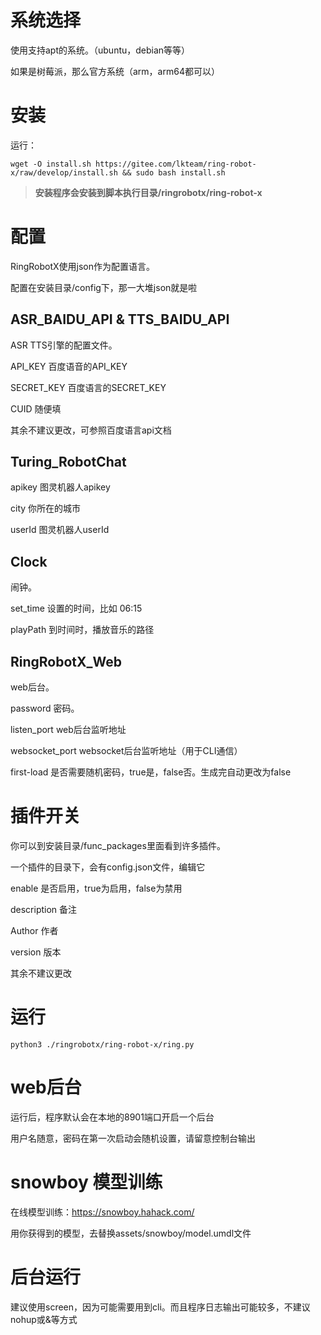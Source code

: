 # 系统选择

使用支持apt的系统。（ubuntu，debian等等）

如果是树莓派，那么官方系统（arm，arm64都可以）

# 安装

运行：
```shell
wget -O install.sh https://gitee.com/lkteam/ring-robot-x/raw/develop/install.sh && sudo bash install.sh
```

>**安装程序会安装到脚本执行目录/ringrobotx/ring-robot-x**

# 配置

RingRobotX使用json作为配置语言。

配置在安装目录/config下，那一大堆json就是啦

## ASR_BAIDU_API & TTS_BAIDU_API

ASR TTS引擎的配置文件。

API_KEY 百度语音的API_KEY

SECRET_KEY 百度语言的SECRET_KEY

CUID 随便填

其余不建议更改，可参照百度语言api文档

## Turing_RobotChat

apikey 图灵机器人apikey

city 你所在的城市

userId 图灵机器人userId

## Clock

闹钟。

set_time 设置的时间，比如 06:15

playPath 到时间时，播放音乐的路径

## RingRobotX_Web

web后台。

password 密码。

listen_port web后台监听地址

websocket_port websocket后台监听地址（用于CLI通信）

first-load 是否需要随机密码，true是，false否。生成完自动更改为false

# 插件开关

你可以到安装目录/func_packages里面看到许多插件。

一个插件的目录下，会有config.json文件，编辑它

enable 是否启用，true为启用，false为禁用

description 备注

Author 作者

version 版本

其余不建议更改

# 运行

```shell
python3 ./ringrobotx/ring-robot-x/ring.py
```

# web后台

运行后，程序默认会在本地的8901端口开启一个后台

用户名随意，密码在第一次启动会随机设置，请留意控制台输出

# snowboy 模型训练

在线模型训练：https://snowboy.hahack.com/

用你获得到的模型，去替换assets/snowboy/model.umdl文件

# 后台运行

建议使用screen，因为可能需要用到cli。而且程序日志输出可能较多，不建议nohup或&等方式